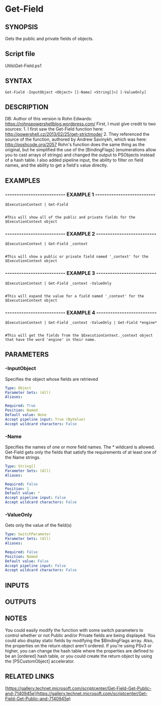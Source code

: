# Get-Field

## SYNOPSIS
Gets the public and private fields of objects.

## Script file
Utils\Get-Field.ps1

## SYNTAX

```
Get-Field -InputObject <Object> [[-Name] <String[]>] [-ValueOnly]
```

## DESCRIPTION
DB: Author of this version is Rohn Edwards: https://rohnspowershellblog.wordpress.com/
First, I must give credit to two sources:
1.
I first saw the Get-Field function here: http://powershell.cz/2013/02/25/get-strictmode/
2.
They referenced the source of the function, authored by Andrew Savinykh, which was here: http://poshcode.org/2057
Rohn's function does the same thing as the original, but he simplified the use of the \[BindingFlags\]
(enumerations allow you to cast arrays of strings) and changed the output to PSObjects instead
of a hash table.
I also added pipeline input, the ability to filter on field names, and the 
ability to get a field's value directly.

## EXAMPLES

### -------------------------- EXAMPLE 1 --------------------------
```
$ExecutionContext | Get-Field


#This will show all of the public and private fields for the $ExecutionContext object
```
### -------------------------- EXAMPLE 2 --------------------------
```
$ExecutionContext | Get-Field _context


#This will show a public or private field named '_context' for the $ExecutionContext object
```
### -------------------------- EXAMPLE 3 --------------------------
```
$ExecutionContext | Get-Field _context -ValueOnly


#This will expand the value for a field named '_context' for the $ExecutionContext object
```
### -------------------------- EXAMPLE 4 --------------------------
```
$ExecutionContext | Get-Field _context -ValueOnly | Get-Field *engine*


#This will get the fields from the $ExecutionContext._context object that have the word 'engine' in their name.
```
## PARAMETERS

### -InputObject
Specifies the object whose fields are retrieved

```yaml
Type: Object
Parameter Sets: (All)
Aliases: 

Required: True
Position: Named
Default value: None
Accept pipeline input: True (ByValue)
Accept wildcard characters: False
```

### -Name
Specifies the names of one or more field names.
The * wildcard is allowed.
Get-Field gets only the fields that satisfy the requirements of at least one of the Name strings.

```yaml
Type: String[]
Parameter Sets: (All)
Aliases: 

Required: False
Position: 1
Default value: *
Accept pipeline input: False
Accept wildcard characters: False
```

### -ValueOnly
Gets only the value of the field(s)

```yaml
Type: SwitchParameter
Parameter Sets: (All)
Aliases: 

Required: False
Position: Named
Default value: False
Accept pipeline input: False
Accept wildcard characters: False
```

## INPUTS

## OUTPUTS

## NOTES
You could easily modify the function with some switch parameters to control whether or not Public and/or Private
fields are being displayed.
You could also display static fields by modifying the $BindingFlags array.
Also, the properties on the return object aren't ordered.
If you're using PSv3 or higher, you can change the
hash table where the properties are defined to be an \[ordered\] hash table, or you could create the return object
by using the \[PSCustomObject\] accelerator.

## RELATED LINKS

[https://gallery.technet.microsoft.com/scriptcenter/Get-Field-Get-Public-and-7140945e](https://gallery.technet.microsoft.com/scriptcenter/Get-Field-Get-Public-and-7140945e)





